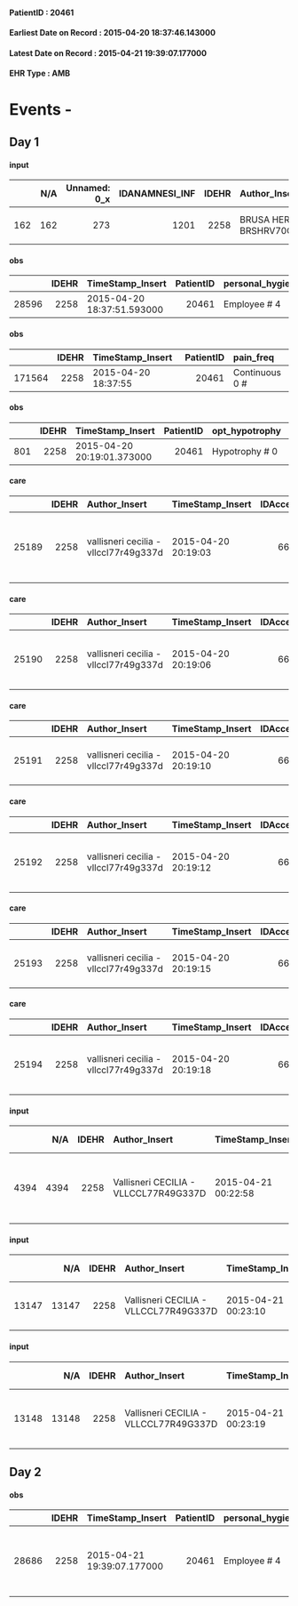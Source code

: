 
#### PatientID : 20461
#### Earliest Date on Record : 2015-04-20 18:37:46.143000
#### Latest Date on Record : 2015-04-21 19:39:07.177000
#### EHR Type : AMB

# Events - 

## Day 1

#### input
|     |    N/A |   Unnamed: 0_x |   IDANAMNESI_INF |   IDEHR | Author_Insert                  | TimeStamp_Insert           |   IDAccess | EHRType   |   PatientID |   IDDigitalSignDocument |   Non_Rilevabile_x | Note_Non_Rilevabile_x   | cognitivo_percettivo                | sonno_riposo           | Perception                        | rapporti_fam   | persone_vicine   |
|----:|-------:|---------------:|-----------------:|--------:|:-------------------------------|:---------------------------|-----------:|:----------|------------:|------------------------:|-------------------:|:------------------------|:------------------------------------|:-----------------------|:----------------------------------|:---------------|:-----------------|
| 162 |    162 |            273 |             1201 |    2258 | BRUSA HERVE - BRSHRV70C10F205I | 2015-04-20 18:37:46.143000 |       6643 | AMB       |       20461 |                   56046 |                  0 | NR                      | # 2 disorientation, memory loss # 5 | daytime sleepiness # 1 | apathy # 1; closure in itself # 2 | is # 0         | N/A              |

#### obs
|       |   IDEHR | TimeStamp_Insert           |   PatientID | personal_hygiene   | urine_elimination   | mobility     | memory_deficit      | active_diuresis     | asthenia   | mood        | diet       | cognitive_state          | feces_elimination   | consumption_help   |
|------:|--------:|:---------------------------|------------:|:-------------------|:--------------------|:-------------|:--------------------|:--------------------|:-----------|:------------|:-----------|:-------------------------|:--------------------|:-------------------|
| 28596 |    2258 | 2015-04-20 18:37:51.593000 |       20461 | Employee # 4       | With Aids # 1       | Employee # 4 | memory deficits # 0 | active diuresis # 0 | Severe # 2 | Apathy # 00 | Absent # 4 | confused - sometimes # 0 | Employee # 4        | # 4 employees      |

#### obs
|        |   IDEHR | TimeStamp_Insert    |   PatientID | pain_freq      |
|-------:|--------:|:--------------------|------------:|:---------------|
| 171564 |    2258 | 2015-04-20 18:37:55 |       20461 | Continuous 0 # |

#### obs
|     |   IDEHR | TimeStamp_Insert           |   PatientID | opt_hypotrophy   | asthenia   | dyspnoea   | body_temp    | agitation_behavior_freq   | mood        | cognitive_state       |
|----:|--------:|:---------------------------|------------:|:-----------------|:-----------|:-----------|:-------------|:--------------------------|:------------|:----------------------|
| 801 |    2258 | 2015-04-20 20:19:01.373000 |       20461 | Hypotrophy # 0   | Severe # 3 | No # 0     | Apyrexia # 0 | quiet # 0                 | Apathy # 00 | confused at times 0 # |

#### care
|       |   IDEHR | Author_Insert                         | TimeStamp_Insert    |   IDAccess | EHRType   |   PatientID |   IDTERAPIE_OUTPAT_VIDAS | ds_dose   | opt_via_di_somm        | ds_ora       | dt_data_inizio      | ds_note_y             |   opt_pregressa |   opt_somm_terapia |   opt_estemporanea |   opt_termina |   opt_somm_in_pompa | opt_farmaco                                                     |
|------:|--------:|:--------------------------------------|:--------------------|-----------:|:----------|------------:|-------------------------:|:----------|:-----------------------|:-------------|:--------------------|:----------------------|----------------:|-------------------:|-------------------:|--------------:|--------------------:|:----------------------------------------------------------------|
| 25189 |    2258 | vallisneri cecilia - vllccl77r49g337d | 2015-04-20 20:19:03 |       6653 | amb       |       20461 |                     1640 | 10 mg 1/2 | subcutaneously # 3 = 3 | other # 2476 | 2015-04-20 00:00:00 | if pain or air hunger |               0 |                  0 |                  0 |             0 |                   0 | morphine hydrochloride (10 mg morphine hydrochloride fl) # 1598 |

#### care
|       |   IDEHR | Author_Insert                         | TimeStamp_Insert    |   IDAccess | EHRType   |   PatientID |   IDTERAPIE_OUTPAT_VIDAS | ds_dose   | opt_via_di_somm     | ds_ora       | dt_data_inizio      | ds_note_y                   |   opt_pregressa |   opt_somm_terapia |   opt_estemporanea |   opt_termina |   opt_somm_in_pompa | opt_farmaco                                   |
|------:|--------:|:--------------------------------------|:--------------------|-----------:|:----------|------------:|-------------------------:|:----------|:--------------------|:-------------|:--------------------|:----------------------------|----------------:|-------------------:|-------------------:|--------------:|--------------------:|:----------------------------------------------|
| 25190 |    2258 | vallisneri cecilia - vllccl77r49g337d | 2015-04-20 20:19:06 |       6653 | amb       |       20461 |                     1641 | 12 mcg    | transdermal # 4 = 4 | other # 2476 | 2015-04-20 00:00:00 | to be replaced every 3 days |               0 |                  0 |                  0 |             0 |                   0 | fentanyl (durogesic tts 12 mcg / hour) # 1647 |

#### care
|       |   IDEHR | Author_Insert                         | TimeStamp_Insert    |   IDAccess | EHRType   |   PatientID |   IDTERAPIE_OUTPAT_VIDAS | ds_dose   | opt_via_di_somm        | ds_ora       | dt_data_inizio      | ds_note_y    |   opt_pregressa |   opt_somm_terapia |   opt_estemporanea |   opt_termina |   opt_somm_in_pompa | opt_farmaco                                |
|------:|--------:|:--------------------------------------|:--------------------|-----------:|:----------|------------:|-------------------------:|:----------|:-----------------------|:-------------|:--------------------|:-------------|----------------:|-------------------:|-------------------:|--------------:|--------------------:|:-------------------------------------------|
| 25191 |    2258 | vallisneri cecilia - vllccl77r49g337d | 2015-04-20 20:19:10 |       6653 | amb       |       20461 |                     1642 | 2 mg      | subcutaneously # 3 = 3 | other # 2476 | 2015-04-20 00:00:00 | if agitation |               0 |                  0 |                  0 |             0 |                   0 | haloperidol (5 mg serenase fl 2 ml) # 1804 |

#### care
|       |   IDEHR | Author_Insert                         | TimeStamp_Insert    |   IDAccess | EHRType   |   PatientID |   IDTERAPIE_OUTPAT_VIDAS | ds_dose   | opt_via_di_somm        | ds_ora          | dt_data_inizio      |   opt_pregressa |   opt_somm_terapia |   opt_estemporanea |   opt_termina |   opt_somm_in_pompa | opt_farmaco                                    |
|------:|--------:|:--------------------------------------|:--------------------|-----------:|:----------|------------:|-------------------------:|:----------|:-----------------------|:----------------|:--------------------|----------------:|-------------------:|-------------------:|--------------:|--------------------:|:-----------------------------------------------|
| 25192 |    2258 | vallisneri cecilia - vllccl77r49g337d | 2015-04-20 20:19:12 |       6653 | amb       |       20461 |                     1643 | 8 mg      | subcutaneously # 3 = 3 | 08 # 8; 16 # 16 | 2015-04-20 00:00:00 |               0 |                  0 |                  0 |             0 |                   0 | dexamethasone (8 mg soldesam strong fl) # 1448 |

#### care
|       |   IDEHR | Author_Insert                         | TimeStamp_Insert    |   IDAccess | EHRType   |   PatientID |   IDTERAPIE_OUTPAT_VIDAS | ds_dose   | opt_via_di_somm        | ds_ora   | dt_data_inizio      |   opt_pregressa |   opt_somm_terapia |   opt_estemporanea |   opt_termina |   opt_somm_in_pompa | opt_farmaco                              |
|------:|--------:|:--------------------------------------|:--------------------|-----------:|:----------|------------:|-------------------------:|:----------|:-----------------------|:---------|:--------------------|----------------:|-------------------:|-------------------:|--------------:|--------------------:|:-----------------------------------------|
| 25193 |    2258 | vallisneri cecilia - vllccl77r49g337d | 2015-04-20 20:19:15 |       6653 | amb       |       20461 |                     1644 | 50 mg 1/2 | subcutaneously # 3 = 3 | 08 # 8   | 2015-04-20 00:00:00 |               0 |                  0 |                  0 |             0 |                   0 | ranitidine (ranidil 50mg / 5ml fl) # 947 |

#### care
|       |   IDEHR | Author_Insert                         | TimeStamp_Insert    |   IDAccess | EHRType   |   PatientID |   IDTERAPIE_OUTPAT_VIDAS | ds_dose   | opt_via_di_somm        | ds_ora       | dt_data_inizio      | ds_note_y               |   opt_pregressa |   opt_somm_terapia |   opt_estemporanea |   opt_termina |   opt_somm_in_pompa | opt_farmaco                                            |
|------:|--------:|:--------------------------------------|:--------------------|-----------:|:----------|------------:|-------------------------:|:----------|:-----------------------|:-------------|:--------------------|:------------------------|----------------:|-------------------:|-------------------:|--------------:|--------------------:|:-------------------------------------------------------|
| 25194 |    2258 | vallisneri cecilia - vllccl77r49g337d | 2015-04-20 20:19:18 |       6653 | amb       |       20461 |                     1645 | 20 mg     | subcutaneously # 3 = 3 | other # 2476 | 2015-04-20 00:00:00 | if bronchial secretions |               0 |                  0 |                  0 |             0 |                   0 | scopolamine butylbromide (buscopan 20mg / ml fl) # 997 |

#### input
|      |    N/A |   IDEHR | Author_Insert                         | TimeStamp_Insert    |   IDAccess | EHRType   |   PatientID |   IDDigitalSignDocument | persone_vicine   |   Unnamed: 0_y |   IDANAMNESI_MED |   Non_Rilevabile_y | Note_Non_Rilevabile_y   | opt_consapevolezza                                     | diagnosis                                                      |
|-----:|-------:|--------:|:--------------------------------------|:--------------------|-----------:|:----------|------------:|------------------------:|:-----------------|---------------:|-----------------:|-------------------:|:------------------------|:-------------------------------------------------------|:---------------------------------------------------------------|
| 4394 |   4394 |    2258 | Vallisneri CECILIA - VLLCCL77R49G337D | 2015-04-21 00:22:58 |       6673 | AMB       |       20461 |                   56310 | N/A              |            764 |             1322 |                  0 | NR                      | Total absence of diagnosis and prognosis awareness # 1 | Cerebral recently diagnosed cancer. intracranial hypertension. |

#### input
|       |    N/A |   IDEHR | Author_Insert                         | TimeStamp_Insert    |   IDAccess | EHRType   |   PatientID |   IDDigitalSignDocument | persone_vicine   |   Unnamed: 0_x.2 |   IDDIAGNOSI_CROSSOU |   Non_Rilevabile_x.2 | ds_ICD                                              |
|------:|-------:|--------:|:--------------------------------------|:--------------------|-----------:|:----------|------------:|------------------------:|:-----------------|-----------------:|---------------------:|---------------------:|:----------------------------------------------------|
| 13147 |  13147 |    2258 | Vallisneri CECILIA - VLLCCL77R49G337D | 2015-04-21 00:23:10 |       6673 | AMB       |       20461 |                   56311 | N/A              |              932 |                  932 |                    0 | 4019 - Ipertensione essenziale non specificata#2334 |

#### input
|       |    N/A |   IDEHR | Author_Insert                         | TimeStamp_Insert    |   IDAccess | EHRType   |   PatientID |   IDDigitalSignDocument | persone_vicine   |   Unnamed: 0_x.2 |   IDDIAGNOSI_CROSSOU |   Non_Rilevabile_x.2 | ds_ICD                                                     |
|------:|-------:|--------:|:--------------------------------------|:--------------------|-----------:|:----------|------------:|------------------------:|:-----------------|-----------------:|---------------------:|---------------------:|:-----------------------------------------------------------|
| 13148 |  13148 |    2258 | Vallisneri CECILIA - VLLCCL77R49G337D | 2015-04-21 00:23:19 |       6673 | AMB       |       20461 |                   56312 | N/A              |              933 |                  933 |                    0 | 1919 - Tumori maligni dell'encefalo - non specificato#2139 |


## Day 2

#### obs
|       |   IDEHR | TimeStamp_Insert           |   PatientID | personal_hygiene   | urine_elimination   | mobility     | asthenia   | motor_performance                                                                                | diet       | cognitive_state          | feces_elimination   | consumption_help   |
|------:|--------:|:---------------------------|------------:|:-------------------|:--------------------|:-------------|:-----------|:-------------------------------------------------------------------------------------------------|:-----------|:-------------------------|:--------------------|:-------------------|
| 28686 |    2258 | 2015-04-21 19:39:07.177000 |       20461 | Employee # 4       | With Aids # 1       | Employee # 4 | Severe # 2 | 40% - Patient incapacitated, it requires continuous care, bedridden for pi√π 50% of the day # 04 | Absent # 4 | confused - sometimes # 0 | Employee # 4        | # 4 employees      |


